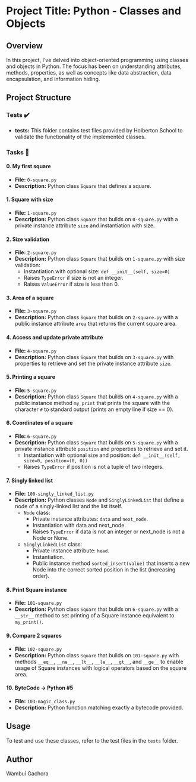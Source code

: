 # Project Title: Python - Classes and Objects

## Overview
In this project, I've delved into object-oriented programming using classes and objects in Python. The focus has been on understanding attributes, methods, properties, as well as concepts like data abstraction, data encapsulation, and information hiding.

## Project Structure

### Tests ✔️
- **tests:** This folder contains test files provided by Holberton School to validate the functionality of the implemented classes.

### Tasks 📃

#### 0. My first square
- **File:** `0-square.py`
- **Description:** Python class `Square` that defines a square.

#### 1. Square with size
- **File:** `1-square.py`
- **Description:** Python class `Square` that builds on `0-square.py` with a private instance attribute `size` and instantiation with size.

#### 2. Size validation
- **File:** `2-square.py`
- **Description:** Python class `Square` that builds on `1-square.py` with size validation:
  - Instantiation with optional size: `def __init__(self, size=0)`
  - Raises `TypeError` if size is not an integer.
  - Raises `ValueError` if size is less than 0.

#### 3. Area of a square
- **File:** `3-square.py`
- **Description:** Python class `Square` that builds on `2-square.py` with a public instance attribute `area` that returns the current square area.

#### 4. Access and update private attribute
- **File:** `4-square.py`
- **Description:** Python class `Square` that builds on `3-square.py` with properties to retrieve and set the private instance attribute `size`.

#### 5. Printing a square
- **File:** `5-square.py`
- **Description:** Python class `Square` that builds on `4-square.py` with a public instance method `my_print` that prints the square with the character `#` to standard output (prints an empty line if size == 0).

#### 6. Coordinates of a square
- **File:** `6-square.py`
- **Description:** Python class `Square` that builds on `5-square.py` with a private instance attribute `position` and properties to retrieve and set it.
  - Instantiation with optional size and position: `def __init__(self, size=0, position=(0, 0))`
  - Raises `TypeError` if position is not a tuple of two integers.

#### 7. Singly linked list
- **File:** `100-singly_linked_list.py`
- **Description:** Python classes `Node` and `SinglyLinkedList` that define a node of a singly-linked list and the list itself.
  - `Node` class:
    - Private instance attributes: `data` and `next_node`.
    - Instantiation with data and next_node.
    - Raises `TypeError` if data is not an integer or next_node is not a Node or None.
  - `SinglyLinkedList` class:
    - Private instance attribute: `head`.
    - Instantiation.
    - Public instance method `sorted_insert(value)` that inserts a new Node into the correct sorted position in the list (increasing order).

#### 8. Print Square instance
- **File:** `101-square.py`
- **Description:** Python class `Square` that builds on `6-square.py` with a `__str__` method to set printing of a Square instance equivalent to `my_print()`.

#### 9. Compare 2 squares
- **File:** `102-square.py`
- **Description:** Python class `Square` that builds on `101-square.py` with methods `__eq__`, `__ne__`, `__lt__`, `__le__`, `__gt__`, and `__ge__` to enable usage of Square instances with logical operators based on the square area.

#### 10. ByteCode -> Python #5
- **File:** `103-magic_class.py`
- **Description:** Python function matching exactly a bytecode provided.

## Usage
To test and use these classes, refer to the test files in the `tests` folder.

## Author
Wambui Gachora
